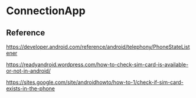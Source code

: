 # ConnectionApp

## Reference
https://developer.android.com/reference/android/telephony/PhoneStateListener

https://readyandroid.wordpress.com/how-to-check-sim-card-is-available-or-not-in-android/

https://sites.google.com/site/androidhowto/how-to-1/check-if-sim-card-exists-in-the-phone

